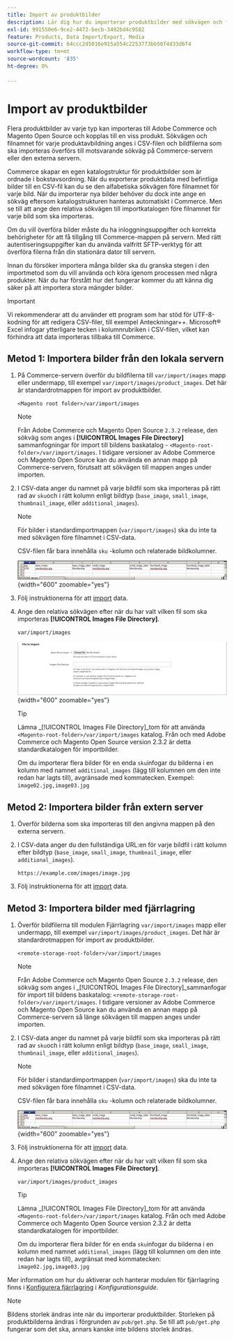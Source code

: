 ```yaml
---
title: Import av produktbilder
description: Lär dig hur du importerar produktbilder med sökvägen och filnamnet för varje bild.
exl-id: 991550e6-9ce2-4472-becb-3492bd4c9582
feature: Products, Data Import/Export, Media
source-git-commit: 64ccc2d5016e915a554c2253773bb50f4d33d6f4
workflow-type: tm+mt
source-wordcount: '835'
ht-degree: 0%

---
```


# Import av produktbilder

Flera produktbilder av varje typ kan importeras till Adobe Commerce och Magento Open Source och kopplas till en viss produkt. Sökvägen och filnamnet för varje produktavbildning anges i CSV-filen och bildfilerna som ska importeras överförs till motsvarande sökväg på Commerce-servern eller den externa servern.

Commerce skapar en egen katalogstruktur för produktbilder som är ordnade i bokstavsordning. När du exporterar produktdata med befintliga bilder till en CSV-fil kan du se den alfabetiska sökvägen före filnamnet för varje bild. När du importerar nya bilder behöver du dock inte ange en sökväg eftersom katalogstrukturen hanteras automatiskt i Commerce. Men se till att ange den relativa sökvägen till importkatalogen före filnamnet för varje bild som ska importeras.

Om du vill överföra bilder måste du ha inloggningsuppgifter och korrekta behörigheter för att få tillgång till Commerce-mappen på servern. Med rätt autentiseringsuppgifter kan du använda valfritt SFTP-verktyg för att överföra filerna från din stationära dator till servern.

Innan du försöker importera många bilder ska du granska stegen i den importmetod som du vill använda och köra igenom processen med några produkter. När du har förstått hur det fungerar kommer du att känna dig säker på att importera stora mängder bilder.

>[!IMPORTANT]
>
>Vi rekommenderar att du använder ett program som har stöd för UTF-8-kodning för att redigera CSV-filer, till exempel Anteckningar++. Microsoft® Excel infogar ytterligare tecken i kolumnrubriken i CSV-filen, vilket kan förhindra att data importeras tillbaka till Commerce.

## Metod 1: Importera bilder från den lokala servern

1. På Commerce-servern överför du bildfilerna till `var/import/images` mapp eller undermapp, till exempel `var/import/images/product_images`. Det här är standardrotmappen för import av produktbilder.

   ```terminal
   <Magento root folder>/var/import/images
   ```

   >[!NOTE]
   >
   Från Adobe Commerce och Magento Open Source `2.3.2` release, den sökväg som anges i **[!UICONTROL Images File Directory]** sammanfogningar för import till bildens baskatalog - `<Magento-root-folder>/var/import/images`. I tidigare versioner av Adobe Commerce och Magento Open Source kan du använda en annan mapp på Commerce-servern, förutsatt att sökvägen till mappen anges under importen.

1. I CSV-data anger du namnet på varje bildfil som ska importeras på rätt rad av `sku`och i rätt kolumn enligt bildtyp (`base_image`, `small_image`, `thumbnail_image`, eller `additional_images`).

   >[!NOTE]
   >
   För bilder i standardimportmappen (`var/import/images`) ska du inte ta med sökvägen före filnamnet i CSV-data.

   CSV-filen får bara innehålla `sku` -kolumn och relaterade bildkolumner.

   ![Exempel - Import av CSV-bilddata](./assets/data-import-csv-image-files-default-local.png){width="600" zoomable="yes"}

1. Följ instruktionerna för att [import](data-import.md) data.

1. Ange den relativa sökvägen efter när du har valt vilken fil som ska importeras **[!UICONTROL Images File Directory]**.

   ```terminal
   var/import/images
   ```

   ![Filkatalog för import av data-bilder](./assets/data-import-file-to-import.png){width="600" zoomable="yes"}

   >[!TIP]
   >
   Lämna _[!UICONTROL Images File Directory]_tom för att använda `<Magento-root-folder>/var/import/images` katalog. Från och med Adobe Commerce och Magento Open Source version 2.3.2 är detta standardkatalogen för importbilder.

   Om du importerar flera bilder för en enda `sku`infogar du bilderna i en kolumn med namnet `additional_images` (lägg till kolumnen om den inte redan har lagts till), avgränsade med kommatecken. Exempel: `image02.jpg,image03.jpg`

## Metod 2: Importera bilder från extern server

1. Överför bilderna som ska importeras till den angivna mappen på den externa servern.

1. I CSV-data anger du den fullständiga URL:en för varje bildfil i rätt kolumn efter bildtyp (`base_image`, `small_image`, `thumbnail_image`, eller `additional_images`).

   ```terminal
   https://example.com/images/image.jpg
   ```

1. Följ instruktionerna för att [import](data-import.md) data.

## Metod 3: Importera bilder med fjärrlagring

1. Överför bildfilerna till modulen Fjärrlagring `var/import/images` mapp eller undermapp, till exempel `var/import/images/product_images`. Det här är standardrotmappen för import av produktbilder.

   ```terminal
   <remote-storage-root-folder>/var/import/images
   ```

   >[!NOTE]
   >
   Från Adobe Commerce och Magento Open Source `2.3.2` release, den sökväg som anges i _[!UICONTROL Images File Directory]_sammanfogar för import till bildens baskatalog: `<remote-storage-root-folder>/var/import/images`. I tidigare versioner av Adobe Commerce och Magento Open Source kan du använda en annan mapp på Commerce-servern så länge sökvägen till mappen anges under importen.

1. I CSV-data anger du namnet på varje bildfil som ska importeras på rätt rad av `sku`och i rätt kolumn enligt bildtyp (`base_image`, `small_image`, `thumbnail_image`, eller `additional_images`).

   >[!NOTE]
   >
   För bilder i standardimportmappen (`var/import/images`) ska du inte ta med sökvägen före filnamnet i CSV-data.

   CSV-filen får bara innehålla `sku` -kolumn och relaterade bildkolumner.

   ![Exempel - Import av CSV-bilddata](./assets/data-import-csv-image-files-default-local.png){width="600" zoomable="yes"}

1. Följ instruktionerna för att [import](data-import.md) data.

1. Ange den relativa sökvägen efter när du har valt vilken fil som ska importeras **[!UICONTROL Images File Directory]**.

   ```terminal
   var/import/images/product_images
   ```

   >[!TIP]
   >
   Lämna _[!UICONTROL Images File Directory]_tom för att använda `<Magento-root-folder>/var/import/images` katalog. Från och med Adobe Commerce och Magento Open Source version 2.3.2 är detta standardkatalogen för importbilder.

   Om du importerar flera bilder för en enda `sku`infogar du bilderna i en kolumn med namnet `additional_images` (lägg till kolumnen om den inte redan har lagts till), avgränsat med kommatecken: `image02.jpg,image03.jpg`

Mer information om hur du aktiverar och hanterar modulen för fjärrlagring finns i [Konfigurera fjärrlagring](https://experienceleague.adobe.com/docs/commerce-operations/configuration-guide/storage/remote-storage/remote-storage.html) i _Konfigurationsguide_.

>[!NOTE]
>
Bildens storlek ändras inte när du importerar produktbilder. Storleken på produktbilderna ändras i förgrunden av `pub/get.php`. Se till att `pub/get.php` fungerar som det ska, annars kanske inte bildens storlek ändras.
